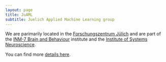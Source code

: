 ```yaml
---
layout: page
title: JuAML
subtitle: Juelich Applied Machine Learning group
---
```


We are parimarily located in the [Forschungszentrum Jülich](https://www.fz-juelich.de) and are part of the [INM-7 Brain and Behaviour](https://www.fz-juelich.de/inm/inm-7/EN/Home/home_node.html) institute and the [Institute of Systems Neuroscience](https://www.uniklinik-duesseldorf.de/en/institute-of-systems-neuroscience).

You can find more [details here](https://www.fzj.de/inm/inm-7/EN/Forschung/Applied%20Machine%20Learning/_node.html).


